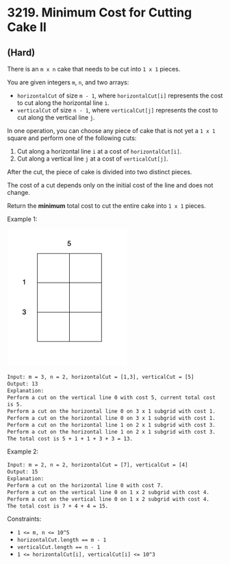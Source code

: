 # 3219. Minimum Cost for Cutting Cake II
## (Hard)

There is an `m x n` cake that needs to be cut into `1 x 1` pieces.

You are given integers `m`, `n`, and two arrays:

- `horizontalCut` of size `m - 1`, where `horizontalCut[i]` represents the cost to cut along the horizontal line `i`.
- `verticalCut` of size `n - 1`, where `verticalCut[j]` represents the cost to cut along the vertical line `j`.

In one operation, you can choose any piece of cake that is not yet a `1 x 1` square and perform one of the following cuts:

1) Cut along a horizontal line `i` at a cost of `horizontalCut[i]`.
2) Cut along a vertical line `j` at a cost of `verticalCut[j]`.

After the cut, the piece of cake is divided into two distinct pieces.

The cost of a cut depends only on the initial cost of the line and does not change.

Return the **minimum** total cost to cut the entire cake into `1 x 1` pieces.

 

Example 1:

![alt text](image.png)

```
Input: m = 3, n = 2, horizontalCut = [1,3], verticalCut = [5]
Output: 13
Explanation:
Perform a cut on the vertical line 0 with cost 5, current total cost is 5.
Perform a cut on the horizontal line 0 on 3 x 1 subgrid with cost 1.
Perform a cut on the horizontal line 0 on 3 x 1 subgrid with cost 1.
Perform a cut on the horizontal line 1 on 2 x 1 subgrid with cost 3.
Perform a cut on the horizontal line 1 on 2 x 1 subgrid with cost 3.
The total cost is 5 + 1 + 1 + 3 + 3 = 13.
```

Example 2:

```
Input: m = 2, n = 2, horizontalCut = [7], verticalCut = [4]
Output: 15
Explanation:
Perform a cut on the horizontal line 0 with cost 7.
Perform a cut on the vertical line 0 on 1 x 2 subgrid with cost 4.
Perform a cut on the vertical line 0 on 1 x 2 subgrid with cost 4.
The total cost is 7 + 4 + 4 = 15.
```
 

Constraints:

- `1 <= m, n <= 10^5`
- `horizontalCut.length == m - 1`
- `verticalCut.length == n - 1`
- `1 <= horizontalCut[i], verticalCut[i] <= 10^3`